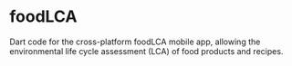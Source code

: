 # foodLCA

Dart code for the cross-platform foodLCA mobile app, allowing the environmental life cycle assessment (LCA) of food products and recipes.
